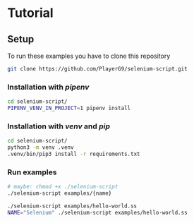 # Tutorial

## Setup

To run these examples you have to clone this repository
```bash
git clone https://github.com/PlayerG9/selenium-script.git
```

### Installation with _pipenv_
```bash
cd selenium-script/
PIPENV_VENV_IN_PROJECT=1 pipenv install
```

### Installation with _venv_ and _pip_
```bash
cd selenium-script/
python3 -m venv .venv
.venv/bin/pip3 install -r requirements.txt
```

### Run examples

```bash
# maybe: chmod +x ./selenium-script
./selenium-script examples/{name}
```

```bash
./selenium-script examples/hello-world.ss
NAME="Selenium" ./selenium-script examples/hello-world.ss
```
